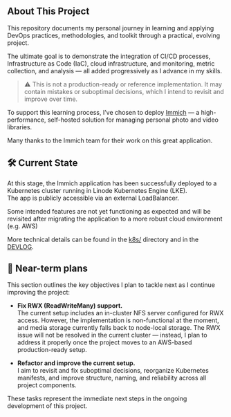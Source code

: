 ## About This Project

This repository documents my personal journey in learning and applying DevOps practices, methodologies, and toolkit through a practical, evolving project.

The ultimate goal is to demonstrate the integration of CI/CD processes, Infrastructure as Code (IaC), cloud infrastructure, and monitoring, metric collection, and analysis — all added progressively as I advance in my skills.

> ⚠️ This is not a production-ready or reference implementation. It may contain mistakes or suboptimal decisions, which I intend to revisit and improve over time.

To support this learning process, I’ve chosen to deploy [Immich](https://github.com/immich-app/immich) — a high-performance, self-hosted solution for managing personal photo and video libraries.

Many thanks to the Immich team for their work on this great application.

## 🛠️ Current State

At this stage, the Immich application has been successfully deployed to a Kubernetes cluster running in Linode Kubernetes Engine (LKE).  
The app is publicly accessible via an external LoadBalancer.

Some intended features are not yet functioning as expected and will be revisited after migrating the application to a more robust cloud environment (e.g. AWS)

More technical details can be found in the [k8s/](./k8s) directory and in the [DEVLOG](devlog.md).

## 📌 Near-term plans

This section outlines the key objectives I plan to tackle next as I continue improving the project:

- **Fix RWX (ReadWriteMany) support.**  
  The current setup includes an in-cluster NFS server configured for RWX access. However, the implementation is non-functional at the moment, and media storage currently falls back to node-local storage. The RWX issue will not be resolved in the current cluster — instead, I plan to address it properly once the project moves to an AWS-based production-ready setup.

- **Refactor and improve the current setup.**  
  I aim to revisit and fix suboptimal decisions, reorganize Kubernetes manifests, and improve structure, naming, and reliability across all project components.

These tasks represent the immediate next steps in the ongoing development of this project.
